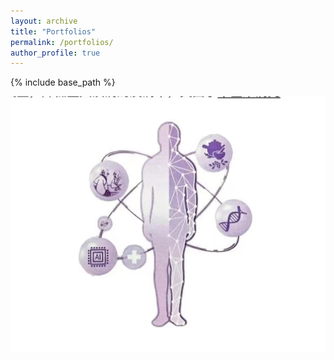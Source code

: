 ```yaml
---
layout: archive
title: "Portfolios"
permalink: /portfolios/
author_profile: true
---
```


{% include base_path %}

<center><img src="/images/微信图片_20231117130116.jpg"/></center>
